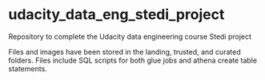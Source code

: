 # udacity_data_eng_stedi_project
Repository to complete the Udacity data engineering course Stedi project

Files and images have been stored in the landing, trusted, and curated folders. Files include SQL scripts for both glue jobs and athena create table statements.
